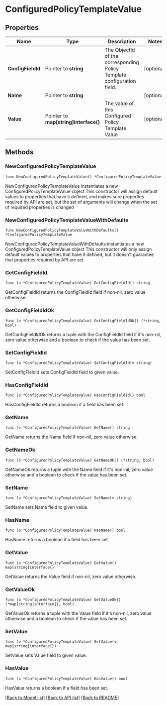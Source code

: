 # ConfiguredPolicyTemplateValue

## Properties

Name | Type | Description | Notes
------------ | ------------- | ------------- | -------------
**ConfigFieldId** | Pointer to **string** | The ObjectId of the corresponding Policy Template configuration field. | [optional] 
**Name** | Pointer to **string** |  | [optional] 
**Value** | Pointer to **map[string]interface{}** | The value of this Configured Policy Template Value | [optional] 

## Methods

### NewConfiguredPolicyTemplateValue

`func NewConfiguredPolicyTemplateValue() *ConfiguredPolicyTemplateValue`

NewConfiguredPolicyTemplateValue instantiates a new ConfiguredPolicyTemplateValue object
This constructor will assign default values to properties that have it defined,
and makes sure properties required by API are set, but the set of arguments
will change when the set of required properties is changed

### NewConfiguredPolicyTemplateValueWithDefaults

`func NewConfiguredPolicyTemplateValueWithDefaults() *ConfiguredPolicyTemplateValue`

NewConfiguredPolicyTemplateValueWithDefaults instantiates a new ConfiguredPolicyTemplateValue object
This constructor will only assign default values to properties that have it defined,
but it doesn't guarantee that properties required by API are set

### GetConfigFieldId

`func (o *ConfiguredPolicyTemplateValue) GetConfigFieldId() string`

GetConfigFieldId returns the ConfigFieldId field if non-nil, zero value otherwise.

### GetConfigFieldIdOk

`func (o *ConfiguredPolicyTemplateValue) GetConfigFieldIdOk() (*string, bool)`

GetConfigFieldIdOk returns a tuple with the ConfigFieldId field if it's non-nil, zero value otherwise
and a boolean to check if the value has been set.

### SetConfigFieldId

`func (o *ConfiguredPolicyTemplateValue) SetConfigFieldId(v string)`

SetConfigFieldId sets ConfigFieldId field to given value.

### HasConfigFieldId

`func (o *ConfiguredPolicyTemplateValue) HasConfigFieldId() bool`

HasConfigFieldId returns a boolean if a field has been set.

### GetName

`func (o *ConfiguredPolicyTemplateValue) GetName() string`

GetName returns the Name field if non-nil, zero value otherwise.

### GetNameOk

`func (o *ConfiguredPolicyTemplateValue) GetNameOk() (*string, bool)`

GetNameOk returns a tuple with the Name field if it's non-nil, zero value otherwise
and a boolean to check if the value has been set.

### SetName

`func (o *ConfiguredPolicyTemplateValue) SetName(v string)`

SetName sets Name field to given value.

### HasName

`func (o *ConfiguredPolicyTemplateValue) HasName() bool`

HasName returns a boolean if a field has been set.

### GetValue

`func (o *ConfiguredPolicyTemplateValue) GetValue() map[string]interface{}`

GetValue returns the Value field if non-nil, zero value otherwise.

### GetValueOk

`func (o *ConfiguredPolicyTemplateValue) GetValueOk() (*map[string]interface{}, bool)`

GetValueOk returns a tuple with the Value field if it's non-nil, zero value otherwise
and a boolean to check if the value has been set.

### SetValue

`func (o *ConfiguredPolicyTemplateValue) SetValue(v map[string]interface{})`

SetValue sets Value field to given value.

### HasValue

`func (o *ConfiguredPolicyTemplateValue) HasValue() bool`

HasValue returns a boolean if a field has been set.


[[Back to Model list]](../README.md#documentation-for-models) [[Back to API list]](../README.md#documentation-for-api-endpoints) [[Back to README]](../README.md)


